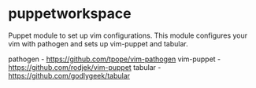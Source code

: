 # puppetworkspace
Puppet module to set up vim configurations. This module configures your vim with pathogen and sets up vim-puppet and tabular.

pathogen - https://github.com/tpope/vim-pathogen
vim-puppet - https://github.com/rodjek/vim-puppet
tabular - https://github.com/godlygeek/tabular
